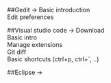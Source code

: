 ##Gedit -> 
Basic introduction<br/>
Edit preferences
         
##Visual studio code -> 
Download<br/>
Basic intro<br/>
Manage extensions<br/>
Git diff<br/>
Basic shortcuts (ctrl+p, ctrl+`, ..)

##Eclipse -> 
